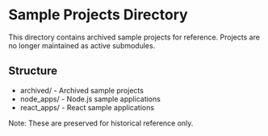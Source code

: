 # Sample Projects Directory

This directory contains archived sample projects for reference.
Projects are no longer maintained as active submodules.

## Structure
- archived/ - Archived sample projects  
- node_apps/ - Node.js sample applications
- react_apps/ - React sample applications

Note: These are preserved for historical reference only.
